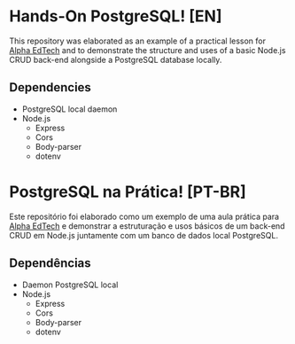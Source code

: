 # Hands-On PostgreSQL! [EN]
This repository was elaborated as an example of a practical lesson for [Alpha EdTech](https://portal.alphaedtech.org.br) and to demonstrate the structure and uses of a basic Node.js CRUD back-end alongside a PostgreSQL database locally.
## Dependencies
- PostgreSQL local daemon
- Node.js
	- Express
	- Cors
	- Body-parser
	- dotenv

# PostgreSQL na Prática! [PT-BR]
Este repositório foi elaborado como um exemplo de uma aula prática para [Alpha EdTech](https://portal.alphaedtech.org.br) e demonstrar a estruturação e usos básicos de um back-end CRUD em Node.js juntamente com um banco de dados local PostgreSQL.
## Dependências
- Daemon PostgreSQL local 
- Node.js
	- Express
	- Cors
	- Body-parser
	- dotenv